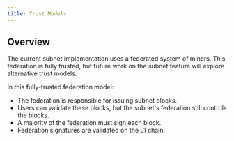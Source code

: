 ```yaml
---
title: Trust Models
---
```


## Overview

The current subnet implementation uses a federated system of miners. This federation is fully trusted, but future work on the subnet feature will explore alternative trust models.

In this fully-trusted federation model:

- The federation is responsible for issuing subnet blocks.
- Users can validate these blocks, but the subnet's federation still controls the blocks.
- A majority of the federation must sign each block.
- Federation signatures are validated on the L1 chain.

